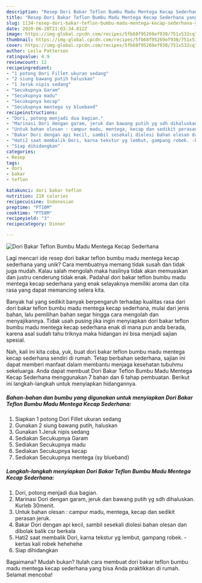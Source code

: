```yaml
---
description: "Resep Dori Bakar Teflon Bumbu Madu Mentega Kecap Sederhana yang Bikin Ngiler"
title: "Resep Dori Bakar Teflon Bumbu Madu Mentega Kecap Sederhana yang Bikin Ngiler"
slug: 1134-resep-dori-bakar-teflon-bumbu-madu-mentega-kecap-sederhana-yang-bikin-ngiler
date: 2020-06-28T21:03:34.812Z
image: https://img-global.cpcdn.com/recipes/5fb68f95269ef930/751x532cq70/dori-bakar-teflon-bumbu-madu-mentega-kecap-sederhana-foto-resep-utama.jpg
thumbnail: https://img-global.cpcdn.com/recipes/5fb68f95269ef930/751x532cq70/dori-bakar-teflon-bumbu-madu-mentega-kecap-sederhana-foto-resep-utama.jpg
cover: https://img-global.cpcdn.com/recipes/5fb68f95269ef930/751x532cq70/dori-bakar-teflon-bumbu-madu-mentega-kecap-sederhana-foto-resep-utama.jpg
author: Leila Patterson
ratingvalue: 4.9
reviewcount: 12
recipeingredient:
- "1 potong Dori Fillet ukuran sedang"
- "2 siung bawang putih haluskan"
- "1 Jeruk nipis sedang"
- "Secukupnya Garam"
- "Secukupnya madu"
- "Secukupnya kecap"
- "Secukupnya mentega sy blueband"
recipeinstructions:
- "Dori, potong menjadi dua bagian."
- "Marinasi Dori dengan garam, jeruk dan bawang putih yg sdh dihaluskan. Kurleb 30menit."
- "Untuk bahan olesan : campur madu, mentega, kecap dan sedikit perasan jeruk."
- "Bakar Dori dengan api kecil, sambil sesekali diolesi bahan olesan dan dibolak balik csr berkala"
- "Hati2 saat membalik Dori, karna tekstur yg lembut, gampang robek. -kertas kali robek hehehehe"
- "Siap dihidangkan"
categories:
- Resep
tags:
- dori
- bakar
- teflon

katakunci: dori bakar teflon 
nutrition: 219 calories
recipecuisine: Indonesian
preptime: "PT10M"
cooktime: "PT58M"
recipeyield: "3"
recipecategory: Dinner

---
```



![Dori Bakar Teflon Bumbu Madu Mentega Kecap Sederhana](https://img-global.cpcdn.com/recipes/5fb68f95269ef930/751x532cq70/dori-bakar-teflon-bumbu-madu-mentega-kecap-sederhana-foto-resep-utama.jpg)

Lagi mencari ide resep dori bakar teflon bumbu madu mentega kecap sederhana yang unik? Cara membuatnya memang tidak susah dan tidak juga mudah. Kalau salah mengolah maka hasilnya tidak akan memuaskan dan justru cenderung tidak enak. Padahal dori bakar teflon bumbu madu mentega kecap sederhana yang enak selayaknya memiliki aroma dan cita rasa yang dapat memancing selera kita.



Banyak hal yang sedikit banyak berpengaruh terhadap kualitas rasa dari dori bakar teflon bumbu madu mentega kecap sederhana, mulai dari jenis bahan, lalu pemilihan bahan segar hingga cara mengolah dan menyajikannya. Tidak usah pusing jika ingin menyiapkan dori bakar teflon bumbu madu mentega kecap sederhana enak di mana pun anda berada, karena asal sudah tahu triknya maka hidangan ini bisa menjadi sajian spesial.


Nah, kali ini kita coba, yuk, buat dori bakar teflon bumbu madu mentega kecap sederhana sendiri di rumah. Tetap berbahan sederhana, sajian ini dapat memberi manfaat dalam membantu menjaga kesehatan tubuhmu sekeluarga. Anda dapat membuat Dori Bakar Teflon Bumbu Madu Mentega Kecap Sederhana menggunakan 7 bahan dan 6 tahap pembuatan. Berikut ini langkah-langkah untuk menyiapkan hidangannya.

<!--inarticleads1-->

##### Bahan-bahan dan bumbu yang digunakan untuk menyiapkan Dori Bakar Teflon Bumbu Madu Mentega Kecap Sederhana:

1. Siapkan 1 potong Dori Fillet ukuran sedang
1. Gunakan 2 siung bawang putih, haluskan
1. Gunakan 1 Jeruk nipis sedang
1. Sediakan Secukupnya Garam
1. Sediakan Secukupnya madu
1. Sediakan Secukupnya kecap
1. Sediakan Secukupnya mentega (sy blueband)




<!--inarticleads2-->

##### Langkah-langkah menyiapkan Dori Bakar Teflon Bumbu Madu Mentega Kecap Sederhana:

1. Dori, potong menjadi dua bagian.
1. Marinasi Dori dengan garam, jeruk dan bawang putih yg sdh dihaluskan. Kurleb 30menit.
1. Untuk bahan olesan : campur madu, mentega, kecap dan sedikit perasan jeruk.
1. Bakar Dori dengan api kecil, sambil sesekali diolesi bahan olesan dan dibolak balik csr berkala
1. Hati2 saat membalik Dori, karna tekstur yg lembut, gampang robek. -kertas kali robek hehehehe
1. Siap dihidangkan




Bagaimana? Mudah bukan? Itulah cara membuat dori bakar teflon bumbu madu mentega kecap sederhana yang bisa Anda praktikkan di rumah. Selamat mencoba!
